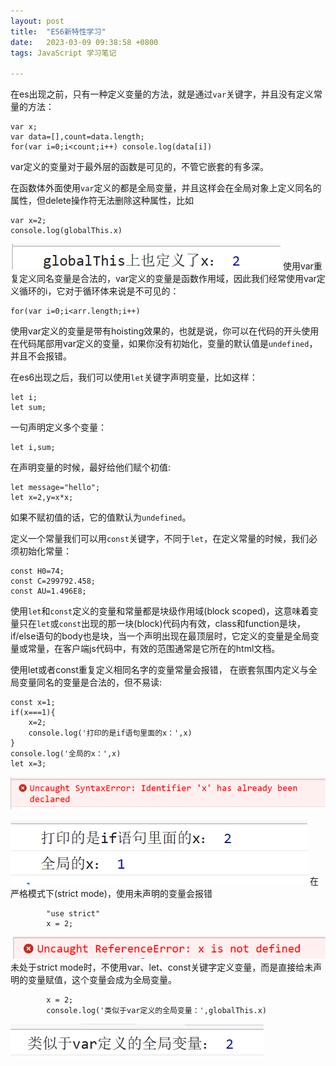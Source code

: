 ```yaml
---
layout: post
title:  "ES6新特性学习"
date:   2023-03-09 09:38:58 +0800
tags: JavaScript 学习笔记

---
```

在es出现之前，只有一种定义变量的方法，就是通过`var`关键字，并且没有定义常量的方法：
```
var x;
var data=[],count=data.length;
for(var i=0;i<count;i++) console.log(data[i])
```
var定义的变量对于最外层的函数是可见的，不管它嵌套的有多深。

在函数体外面使用`var`定义的都是全局变量，并且这样会在全局对象上定义同名的属性，但delete操作符无法删除这种属性，比如
```
var x=2;
console.log(globalThis.x)
```
![](../assets/2023-03-09-ES6新特性学习/globalThis.png)
使用var重复定义同名变量是合法的，var定义的变量是函数作用域，因此我们经常使用var定义循环的i，它对于循环体来说是不可见的：
```
for(var i=0;i<arr.length;i++)
```
使用var定义的变量是带有hoisting效果的，也就是说，你可以在代码的开头使用在代码尾部用var定义的变量，如果你没有初始化，变量的默认值是`undefined`，并且不会报错。

在es6出现之后，我们可以使用`let`关键字声明变量，比如这样：
```
let i;
let sum;
```
一句声明定义多个变量：
```
let i,sum;
```
在声明变量的时候，最好给他们赋个初值:
```
let message="hello";
let x=2,y=x*x;
```
如果不赋初值的话，它的值默认为`undefined`。

定义一个常量我们可以用`const`关键字，不同于`let`，在定义常量的时候，我们必须初始化常量：
```
const H0=74;
const C=299792.458;
const AU=1.496E8;
```
使用`let`和`const`定义的变量和常量都是块级作用域(block scoped)，这意味着变量只在`let`或`const`出现的那一块(block)代码内有效，class和function是块，if/else语句的body也是块，当一个声明出现在最顶层时，它定义的变量是全局变量或常量，在客户端js代码中，有效的范围通常是它所在的html文档。

使用let或者const重复定义相同名字的变量常量会报错，
在嵌套氛围内定义与全局变量同名的变量是合法的，但不易读:
```
const x=1;
if(x===1){
    x=2;
    console.log('打印的是if语句里面的x：',x)
}
console.log('全局的x：',x)
let x=3;
```
![](../assets/2023-03-09-ES6新特性学习/redeclare_error.png)

![](../assets/2023-03-09-ES6新特性学习/output.png)
在严格模式下(strict mode)，使用未声明的变量会报错
```
        "use strict"
        x = 2;
```
![](../assets/2023-03-09-ES6新特性学习/strict.png)
未处于strict mode时，不使用var、let、const关键字定义变量，而是直接给未声明的变量赋值，这个变量会成为全局变量。
```
        x = 2;
        console.log('类似于var定义的全局变量：',globalThis.x)
```
![](../assets/2023-03-09-ES6新特性学习/x=2.png)